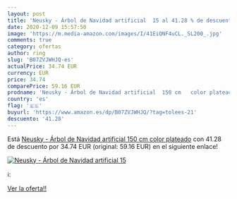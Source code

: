 ```yaml
---
layout: post
title: 'Neusky - Árbol de Navidad artificial  15 al 41.28 % de descuento'
date: 2020-12-09 15:57:50
image: 'https://m.media-amazon.com/images/I/41EiQNF4uCL._SL200_.jpg'
comments: true
category: ofertas
author: ring
slug: 'B07ZVJWHJQ-es'
actualPrice: 34.74 EUR
currency: EUR
price: 34.74
comparePrice: 59.16 EUR
prodname: 'Neusky - Árbol de Navidad artificial  150 cm   color plateado'
country: 'es'
flag: '🇪🇸'
buyurl: 'https://www.amazon.es/dp/B07ZVJWHJQ/?tag=tolees-21'
descuento: '41.28'
---
```


Está [Neusky - Árbol de Navidad artificial  150 cm   color plateado](https://www.amazon.es/dp/B07ZVJWHJQ/?tag=tolees-21) con 41.28 de descuento por 34.74 EUR (original: 59.16 EUR) en el siguiente enlace!

[![Neusky - Árbol de Navidad artificial  15](https://m.media-amazon.com/images/I/41EiQNF4uCL._SL200_.jpg)](https://www.amazon.es/dp/B07ZVJWHJQ/?tag=tolees-21)

ℹ️:


[Ver la oferta!!](https://www.amazon.es/dp/B07ZVJWHJQ/?tag=tolees-21)
